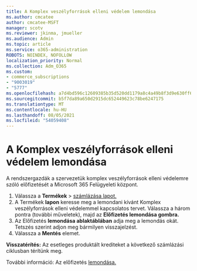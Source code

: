 ```yaml
---
title: A Komplex veszélyforrások elleni védelem lemondása
ms.author: cmcatee
author: cmcatee-MSFT
manager: scotv
ms.reviewer: jkinma, jmueller
ms.audience: Admin
ms.topic: article
ms.service: o365-administration
ROBOTS: NOINDEX, NOFOLLOW
localization_priority: Normal
ms.collection: Adm_O365
ms.custom:
- commerce_subscriptions
- "9003019"
- "5777"
ms.openlocfilehash: a7d4bd596c12609385b35d520dd1179a8c4a49b8f3d9e630ff6c3cf1acaae761
ms.sourcegitcommit: b5f7da89a650d2915dc652449623c78be6247175
ms.translationtype: MT
ms.contentlocale: hu-HU
ms.lasthandoff: 08/05/2021
ms.locfileid: "54059408"
---
```

# <a name="cancel-advanced-threat-protection"></a>A Komplex veszélyforrások elleni védelem lemondása

A rendszergazdák a szervezetük komplex veszélyforrások elleni védelemre szóló előfizetését a Microsoft 365 Felügyeleti központ.

1. Válassza a **Termékek**  >  [számlázása lapot.](https://go.microsoft.com/fwlink/p/?linkid=842054)
2. A Termékek **lapon** keresse meg a lemondani kívánt Komplex veszélyforrások elleni védelemmel kapcsolatos tervet. Válassza a három pontra (további műveletek), majd az **Előfizetés lemondása gombra.**
3. Az Előfizetés **lemondása ablaktáblában** adja meg a lemondás okát. Tetszés szerint adjon meg bármilyen visszajelzést.
4. Válassza a **Mentés** elemet.

**Visszatérítés:** Az esetleges produktált krediteket a következő számlázási ciklusban térítünk meg.

További információ: Az előfizetés [lemondása.](/microsoft-365/commerce/subscriptions/cancel-your-subscription)
